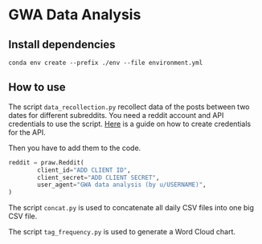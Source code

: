 # GWA Data Analysis
## Install dependencies
 ```
 conda env create --prefix ./env --file environment.yml
 ```
## How to use 
The script `data_recollection.py` recollect data of the posts between two dates 
for different subreddits. You need a reddit account and API credentials to use the script.
[Here](https://github.com/reddit-archive/reddit/wiki/OAuth2-Quick-Start-Example#first-steps) 
is a guide on how to create credentials for the API. 

Then you have to add them to the code.  
```python
reddit = praw.Reddit(
        client_id="ADD CLIENT ID",
        client_secret="ADD CLIENT SECRET",
        user_agent="GWA data analysis (by u/USERNAME)",
)
```

The script `concat.py` is used to concatenate all daily CSV files into one big 
CSV file. 

The script `tag_frequency.py` is used to generate a Word Cloud chart.
